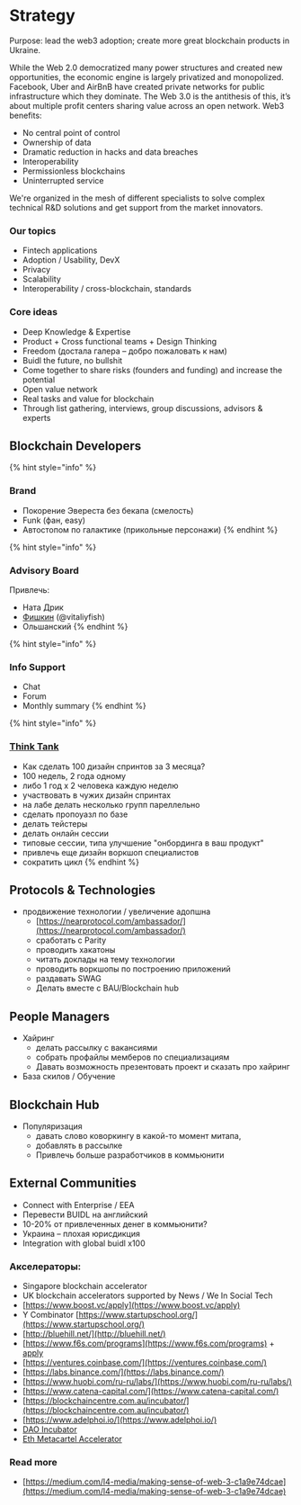 # Strategy

Purpose: lead the web3 adoption; create more great blockchain products in Ukraine.

While the Web 2.0 democratized many power structures and created new opportunities, the economic engine is largely privatized and monopolized. Facebook, Uber and AirBnB have created private networks for public infrastructure which they dominate. The Web 3.0 is the antithesis of this, it’s about multiple profit centers sharing value across an open network. Web3 benefits:

* No central point of control
* Ownership of data
* Dramatic reduction in hacks and data breaches
* Interoperability
* Permissionless blockchains
* Uninterrupted service

We're organized in the mesh of different specialists to solve complex technical R&D solutions and get support from the market innovators.

### Our topics

* Fintech applications
* Adoption / Usability, DevX
* Privacy
* Scalability
* Interoperability / cross-blockchain, standards

### Core ideas

* Deep Knowledge & Expertise
* Product + Cross functional teams + Design Thinking
* Freedom \(достала галера – добро пожаловать к нам\)
* Buidl the future, no bullshit
* Come together to share risks \(founders and funding\) and increase the potential
* Open value network
* Real tasks and value for blockchain
* Through list gathering, interviews, group discussions, advisors & experts

## Blockchain Developers

{% hint style="info" %}
### Brand

* Покорение Эвереста без бекапа \(смелость\)
* Funk \(фан, easy\)
* Автостопом по галактике \(прикольные персонажи\)
{% endhint %}

{% hint style="info" %}
### Advisory Board

Привлечь:

* Ната Дрик
* [Фишкин](https://www.linkedin.com/in/vitaliyfish/?originalSubdomain=ua) \(@vitaliyfish\)
* Ольшанский
{% endhint %}

{% hint style="info" %}
### Info Support

* Chat
* Forum
* Monthly summary
{% endhint %}

{% hint style="info" %}
### [Think Tank](labs.md)

* Как сделать 100 дизайн спринтов за 3 месяца?
* 100 недель, 2 года одному
* либо 1 год х 2 человека каждую неделю
* участвовать в чужих дизайн спринтах 
* на лабе делать несколько групп пареллельно
* сделать пропоуазл по базе
* делать тейстеры
* делать онлайн сессии
* типовые сессии, типа улучшение "онбординга в ваш продукт"
* привлечь еще дизайн воркшоп специалистов
* сократить цикл
{% endhint %}

## Protocols & Technologies

* продвижение технологии / увеличение адопшна
  * [https://nearprotocol.com/ambassador/](https://nearprotocol.com/ambassador/)
  * сработать с Parity
  * проводить хакатоны
  * читать доклады на тему технологии
  * проводить воркшопы по построению приложений
  * раздавать SWAG
  * Делать вместе с BAU/Blockchain hub

## People Managers

* Хайринг
  * делать рассылку с вакансиями
  * собрать профайлы мемберов по специализациям
  * Давать возможность презентовать проект и сказать про хайринг
* База скилов / Обучение

## Blockchain Hub

* Популяризация
  * давать слово коворкингу в какой-то момент митапа,
  * добавлять в рассылке
  * Привлечь больше разработчиков в коммьюнити

## External Communities

* Connect with Enterprise / EEA
* Перевести BUIDL на английский
* 10-20% от привлеченных денег в коммьюнити?
* Украина – плохая юрисдикция
* Integration with global buidl x100

### Акселераторы:

* Singapore blockchain accelerator
* UK blockchain accelerators supported by News / We In Social Tech
* [https://www.boost.vc/apply](https://www.boost.vc/apply)
* Y Combinator [https://www.startupschool.org/](https://www.startupschool.org/)
* [http://bluehill.net/](http://bluehill.net/)
* [https://www.f6s.com/programs](https://www.f6s.com/programs) + [apply](https://www.f6s.com/cvincubation/apply)
* [https://ventures.coinbase.com/](https://ventures.coinbase.com/)
* [https://labs.binance.com/](https://labs.binance.com/)
* [https://www.huobi.com/ru-ru/labs/](https://www.huobi.com/ru-ru/labs/)
* [https://www.catena-capital.com/](https://www.catena-capital.com/)
* [https://blockchaincentre.com.au/incubator/](https://blockchaincentre.com.au/incubator/)
* [https://www.adelphoi.io/](https://www.adelphoi.io/)
* [DAO Incubator](http://daoincubator.org)
* [Eth Metacartel Accelerator](https://medium.com/metacartel/calling-all-application-layer-projects-metacartel-dao-accelerator-applications-now-open-676d0a9409e)

### Read more

* [https://medium.com/l4-media/making-sense-of-web-3-c1a9e74dcae](https://medium.com/l4-media/making-sense-of-web-3-c1a9e74dcae)

